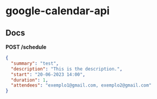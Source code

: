 # google-calendar-api

## Docs
**POST /schedule**
```json
{
  "summary": "test",
  "description": "This is the description.",
  "start": "20-06-2023 14:00",
  "duration": 1,
  "attendees": "exemplo1@gmail.com, exemplo2@gmail.com"
}
